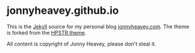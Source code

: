 # jonnyheavey.github.io

This is the [Jekyll](https://jekyllrb.com/) source for my personal blog [jonnyheavey.com](https://www.jonnyheavey.com). The theme is forked from the [HPSTR theme](https://github.com/mmistakes/hpstr-jekyll-theme).

All content is copyright of Jonny Heavey, please don't steal it.
